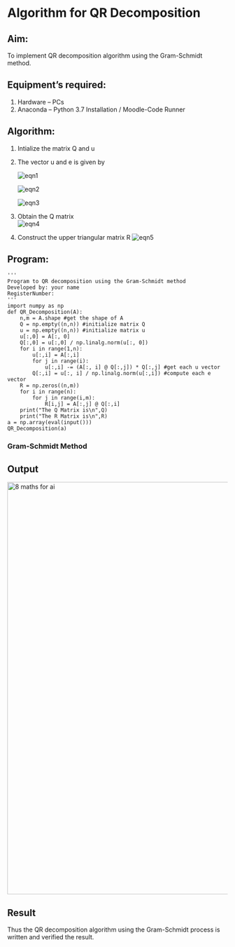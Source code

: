 # Algorithm for QR Decomposition
## Aim:
To implement QR decomposition algorithm using the Gram-Schmidt method.
## Equipment’s required:
1.	Hardware – PCs
2.	Anaconda – Python 3.7 Installation / Moodle-Code Runner
## Algorithm:
1.	Intialize the matrix Q and u
2.	The vector u and e is given by

    ![eqn1](./ex4.jpg)

    ![eqn2](./ex6.jpg)

    ![eqn3](./ex3.jpg)

3.	Obtain the Q matrix   
    ![eqn4](./ex1.jpg)
4.	Construct the upper triangular matrix R
    ![eqn5](./ex2.jpg)



## Program:
```
''' 
Program to QR decomposition using the Gram-Schmidt method
Developed by: your name
RegisterNumber: 
'''
import numpy as np
def QR_Decomposition(A):
    n,m = A.shape #get the shape of A
    Q = np.empty((n,n)) #initialize matrix Q
    u = np.empty((n,n)) #initialize matrix u
    u[:,0] = A[:, 0]
    Q[:,0] = u[:,0] / np.linalg.norm(u[:, 0])
    for i in range(1,n):
        u[:,i] = A[:,i]
        for j in range(i):
            u[:,i] -= (A[:, i] @ Q[:,j]) * Q[:,j] #get each u vector
        Q[:,i] = u[:, i] / np.linalg.norm(u[:,i]) #compute each e vector
    R = np.zeros((n,m))
    for i in range(n):
        for j in range(i,m):
            R[i,j] = A[:,j] @ Q[:,i]
    print("The Q Matrix is\n",Q)
    print("The R Matrix is\n",R)
a = np.array(eval(input()))
QR_Decomposition(a)
```
### Gram-Schmidt Method
## Output

<img width="1359" height="941" alt="8 maths for ai" src="https://github.com/user-attachments/assets/07f62091-4985-4620-aa32-f8180389dbfc" />


## Result
Thus the QR decomposition algorithm using the Gram-Schmidt process is written and verified the result.
